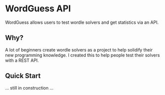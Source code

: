 # WordGuess API

WordGuess allows users to test wordle solvers and get statistics via an API.  

## Why?

A lot of beginners create wordle solvers as a project to help solidify their new programming knowledge.  I created this to help people test their solvers with a REST API.  

## Quick Start

... still in construction ...
